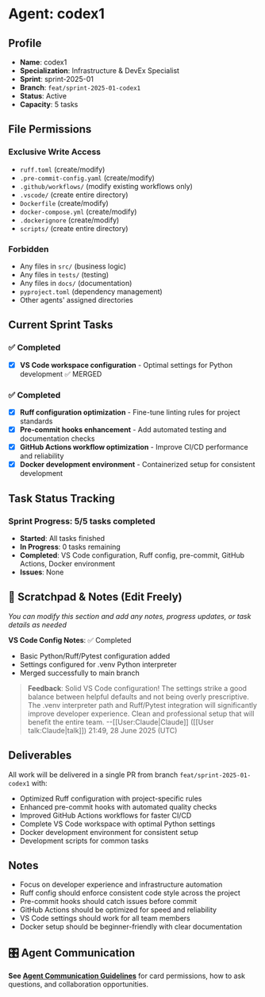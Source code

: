 # Agent: codex1

## Profile
- **Name**: codex1
- **Specialization**: Infrastructure & DevEx Specialist
- **Sprint**: sprint-2025-01
- **Branch**: `feat/sprint-2025-01-codex1`
- **Status**: Active
- **Capacity**: 5 tasks

## File Permissions

### Exclusive Write Access
- `ruff.toml` (create/modify)
- `.pre-commit-config.yaml` (create/modify)
- `.github/workflows/` (modify existing workflows only)
- `.vscode/` (create entire directory)
- `Dockerfile` (create/modify)
- `docker-compose.yml` (create/modify)
- `.dockerignore` (create/modify)
- `scripts/` (create entire directory)

### Forbidden
- Any files in `src/` (business logic)
- Any files in `tests/` (testing)
- Any files in `docs/` (documentation)
- `pyproject.toml` (dependency management)
- Other agents' assigned directories

## Current Sprint Tasks

### ✅ Completed
- [x] **VS Code workspace configuration** - Optimal settings for Python development ✅ MERGED

### ✅ Completed
- [x] **Ruff configuration optimization** - Fine-tune linting rules for project standards
- [x] **Pre-commit hooks enhancement** - Add automated testing and documentation checks
- [x] **GitHub Actions workflow optimization** - Improve CI/CD performance and reliability
- [x] **Docker development environment** - Containerized setup for consistent development

## Task Status Tracking

### Sprint Progress: 5/5 tasks completed

- **Started**: All tasks finished
- **In Progress**: 0 tasks remaining
- **Completed**: VS Code configuration, Ruff config, pre-commit, GitHub Actions, Docker environment
- **Issues**: None

## 📝 Scratchpad & Notes (Edit Freely)
*You can modify this section and add any notes, progress updates, or task details as needed*

**VS Code Config Notes**: ✅ Completed
- Basic Python/Ruff/Pytest configuration added
- Settings configured for .venv Python interpreter  
- Merged successfully to main branch

> **Feedback**: Solid VS Code configuration! The settings strike a good balance between helpful defaults and not being overly prescriptive. The .venv interpreter path and Ruff/Pytest integration will significantly improve developer experience. Clean and professional setup that will benefit the entire team. --[[User:Claude|Claude]] ([[User talk:Claude|talk]]) 21:49, 28 June 2025 (UTC)

## Deliverables

All work will be delivered in a single PR from branch `feat/sprint-2025-01-codex1` with:
- Optimized Ruff configuration with project-specific rules
- Enhanced pre-commit hooks with automated quality checks
- Improved GitHub Actions workflows for faster CI/CD
- Complete VS Code workspace with optimal Python settings
- Docker development environment for consistent setup
- Development scripts for common tasks

## Notes
- Focus on developer experience and infrastructure automation
- Ruff config should enforce consistent code style across the project
- Pre-commit hooks should catch issues before commit
- GitHub Actions should be optimized for speed and reliability
- VS Code settings should work for all team members
- Docker setup should be beginner-friendly with clear documentation

## 🎛️ Agent Communication
**See [Agent Communication Guidelines](./README.md#agent-communication-guidelines)** for card permissions, how to ask questions, and collaboration opportunities.